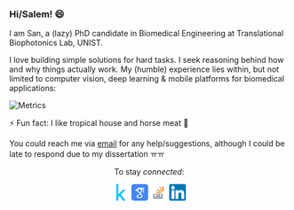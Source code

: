 ### Hi/Salem! 😄 
  
I am San, a (lazy) PhD candidate in Biomedical Engineering at Translational Biophotonics Lab, UNIST.  

I love building simple solutions for hard tasks. I seek reasoning behind how and why things actually work. My (humble) experience lies within, but not limited to computer vision, deep learning & mobile platforms for biomedical applications:  
  
![Metrics](https://metrics.lecoq.io/tuttelikz?template=terminal&base.header=0&base.activity=0&base.community=0&base.repositories=0&base.metadata=0&languages=1&languages.ignored=html%2C%20css&languages.limit=8&languages.sections=most-used&languages.colors=github&languages.threshold=0%25&languages.indepth=false&languages.recent.load=300&languages.recent.days=14&config.timezone=Asia%2FSeoul)

⚡ Fun fact: I like tropical house and horse meat :see_no_evil:

You could reach me via [email](mailto:s.askaruly@gmail.com) for any help/suggestions, although I could be late to respond due to my dissertation ㅠㅠ

<p align="center">To stay <i>connected</i>:</p>  
<p align="center">
<a href="https://www.kaggle.com/tuttelikz"><img src="./_kaggle.svg" alt="drawing" height="30"/></a>  <a href="https://scholar.google.com/citations?user=dlBzeXoAAAAJ&hl=en"><img src="./_scholar.svg" alt="drawing" height="30"/></a>  <a href="https://stackoverflow.com/users/5151687/san-askaruly"><img src="./_so.png" alt="drawing" height="30"/></a> <a href="https://www.linkedin.com/in/askaruly/"><img src="./_linkedin.svg" alt="drawing" height="30"/></a>
</p>


  
<!--

<div><a href="https://www.kaggle.com/tuttelikz"><img src="./kaggle.svg" alt="drawing" height="100"/></a></div>
<div><a href="https://stackoverflow.com/users/5151687/san-askaruly"><img src="./stackoverflow.svg" alt="drawing" height="50"/></a></div>
<div><a href="https://scholar.google.com/citations?user=dlBzeXoAAAAJ&hl=en"><img src="./googlescholar.svg" alt="drawing" height="50"/></a></div>


**tuttelikz/tuttelikz** is a ✨ _special_ ✨ repository because its `README.md` (this file) appears on your GitHub profile.

BME Research at TBL

- 🔭 I’m currently working on ...
- 🌱 I’m currently learning ...
- 👯 I’m looking to collaborate on ...
- 🤔 I’m looking for help with ...
- 💬 Ask me about ...
- 📫 How to reach me: ...
- 😄 Pronouns: ...
- ⚡ Fun fact: Eat horse meat
- 🔭 I’m currently working on ...
- 👋
-->
